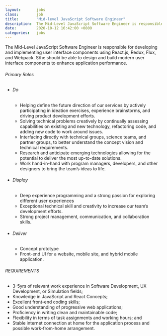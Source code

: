 ```yaml
---
layout:       jobs
class:        job
title:        "Mid-level JavaScript Software Engineer"
description:  The Mid-Level JavaScript Software Engineer is responsible for developing and implementing user interface components using React.js, Redux, Flux, and Webpack. 
date:         2020-10-12 16:42:00 +0800
categories:   jobs
---
```

<!-- Do not leave new lines after each element. Elements after new lines will not be rendered. -->
<p>The Mid-Level JavaScript Software Engineer is responsible for developing and implementing user interface components using React.js, Redux, Flux, and Webpack. S/he should be able to design and build modern user interface components to enhance application performance.</p>
<h6 class="-dark">Primary Roles</h6>
<ul>
    <li><h6 class="-dark">Do</h6>
        <ul>
            <li>Helping define the future direction of our services by actively participating in ideation exercises, experience brainstorms, and driving product development efforts.</li>
            <li>Solving technical problems creatively by continually assessing capabilities on existing and new technology, refactoring code, and adding new code to work around issues.</li>
            <li>Interfacing directly with technical groups, science teams, and partner groups, to better understand the concept vision and technical requirements.</li>
            <li>Research and anticipate emerging technologies allowing for the potential to deliver the most up-to-date solutions.</li>
            <li>Work hand-in-hand with program managers, developers, and other designers to bring the team’s ideas to life.</li>
        </ul>
    </li>
    <li><h6 class="-dark">Display</h6>
        <ul>
            <li>Deep experience programming and a strong passion for exploring different user experiences</li>
            <li>Exceptional technical skill and creativity to increase our team’s development efforts.</li>
            <li>Strong project management, communication, and collaboration skills.</li>
        </ul>
    </li>
    <li><h6 class="-dark">Deliver</h6>
        <ul>
            <li>Concept prototype</li>
            <li>Front-end UI for a website, mobile site, and hybrid mobile application.</li>
        </ul>
    </li>
</ul>
<h6 class="-dark">REQUIREMENTS</h6>
<ul>
	<li>3-5yrs of relevant work experience in Software Development, UX Development, or Simulation fields;</li>
	<li>Knowledge in JavaScript and React Concepts;</li>
    <li>Excellent front-end coding skills;</li>
    <li>Good understanding of progressive web applications;</li>
    <li>Proficiency in writing clean and maintainable code;</li>
    <li>Flexibility in terms of task assignments and working hours; and</li>
    <li>Stable internet connection at home for the application process and possible work-from-home arrangement.</li>
</ul>


